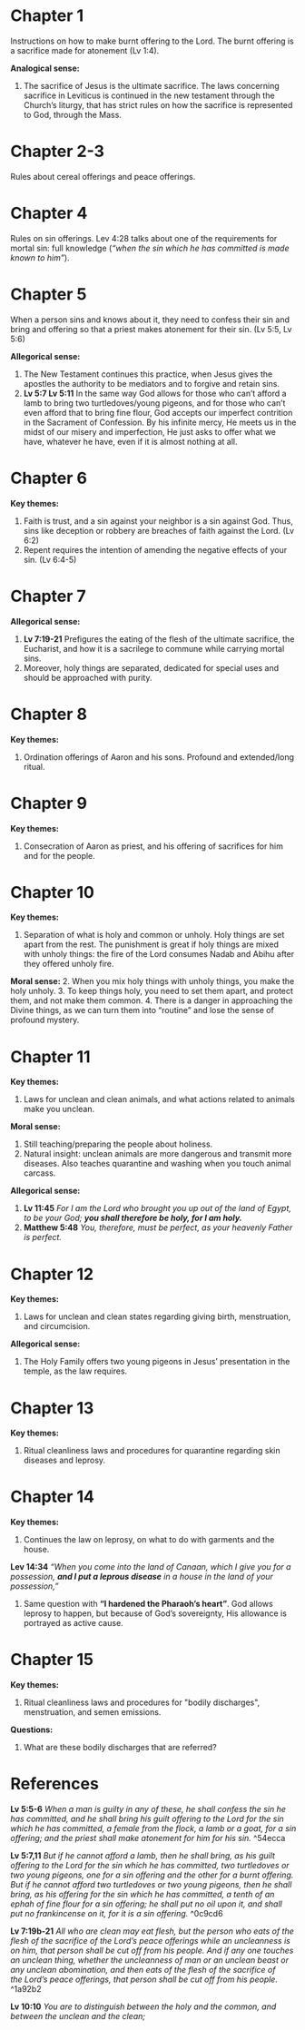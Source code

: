 # Chapter 1
Instructions on how to make burnt offering to the Lord. The burnt offering is a sacrifice made for atonement (Lv 1:4).

**Analogical sense:**
1. The sacrifice of Jesus is the ultimate sacrifice. The laws concerning sacrifice in Leviticus is continued in the new testament through the Church’s liturgy, that has strict rules on how the sacrifice is represented to God, through the Mass.

# Chapter 2-3
Rules about cereal offerings and peace offerings.

# Chapter 4
Rules on sin offerings. Lev 4:28 talks about one of the requirements for mortal sin: full knowledge (_“when the sin which he has committed is made known to him”_).

# Chapter 5
When a person sins and knows about it, they need to confess their sin and bring and offering so that a priest makes atonement for their sin. (Lv 5:5, Lv 5:6)

**Allegorical sense:**
1. The New Testament continues this practice, when Jesus gives the apostles the authority to be mediators and to forgive and retain sins.
2. **Lv 5:7 Lv 5:11** In the same way God allows for those who can’t afford a lamb to bring two turtledoves/young pigeons, and for those who can’t even afford that to bring fine flour, God accepts our imperfect contrition in the Sacrament of Confession. By his infinite mercy, He meets us in the midst of our misery and imperfection, He just asks to offer what we have, whatever he have, even if it is almost nothing at all.
# Chapter 6
**Key themes:**
1. Faith is trust, and a sin against your neighbor is a sin against God. Thus, sins like deception or robbery are breaches of faith against the Lord. (Lv 6:2)
2. Repent requires the intention of amending the negative effects of your sin. (Lv 6:4-5)

# Chapter 7
**Allegorical sense:**
1. **Lv 7:19-21** Prefigures the eating of the flesh of the ultimate sacrifice, the Eucharist, and how it is a sacrilege to commune while carrying mortal sins.
2. Moreover, holy things are separated, dedicated for special uses and should be approached with purity.

# Chapter 8
**Key themes:**
1. Ordination offerings of Aaron and his sons. Profound and extended/long ritual.

# Chapter 9
**Key themes:**
1. Consecration of Aaron as priest, and his offering of sacrifices for him and for the people.
# Chapter 10
**Key themes:**
1. Separation of what is holy and common or unholy. Holy things are set apart from the rest. The punishment is great if holy things are mixed with unholy things: the fire of the Lord consumes Nadab and Abihu after they offered unholy fire.

**Moral sense:**
2. When you mix holy things with unholy things, you make the holy unholy.
3. To keep things holy, you need to set them apart, and protect them, and not make them common.
4. There is a danger in approaching the Divine things, as we can turn them into “routine” and lose the sense of profound mystery.
# Chapter 11
**Key themes:**
1. Laws for unclean and clean animals, and what actions related to animals make you unclean.

**Moral sense:**
1. Still teaching/preparing the people about holiness.
2. Natural insight: unclean animals are more dangerous and transmit more diseases. Also teaches quarantine and washing when you touch animal carcass. 

**Allegorical sense:**
1. **Lv 11:45** *For I am the Lord who brought you up out of the land of Egypt, to be your God; **you shall therefore be holy, for I am holy.***
2. **Matthew 5:48** *You, therefore, must be perfect, as your heavenly Father is perfect.*
# Chapter 12
**Key themes:**
1. Laws for unclean and clean states regarding giving birth, menstruation, and circumcision.

**Allegorical sense:**
1. The Holy Family offers two young pigeons in Jesus’ presentation in the temple, as the law requires.

# Chapter 13
**Key themes:**
1. Ritual cleanliness laws and procedures for quarantine regarding skin diseases and leprosy. 
# Chapter 14
**Key themes:**
1. Continues the law on leprosy, on what to do with garments and the house.

**Lev 14:34** *“When you come into the land of Canaan, which I give you for a possession, **and I put a leprous disease** in a house in the land of your possession,”*
1. Same question with **“I hardened the Pharaoh’s heart”**. God allows leprosy to happen, but because of God’s sovereignty, His allowance is portrayed as active cause.
# Chapter 15
**Key themes:**
1. Ritual cleanliness laws and procedures for "bodily discharges", menstruation, and semen emissions.

**Questions:**
1. What are these bodily discharges that are referred?
# References

**Lv 5:5-6**
*When a man is guilty in any of these, he shall confess the sin he has committed, and he shall bring his guilt offering to the Lord for the sin which he has committed, a female from the flock, a lamb or a goat, for a sin offering; and the priest shall make atonement for him for his sin.* ^54ecca

**Lv 5:7,11**
*But if he cannot afford a lamb, then he shall bring, as his guilt offering to the Lord for the sin which he has committed, two turtledoves or two young pigeons, one for a sin offering and the other for a burnt offering. 
But if he cannot afford two turtledoves or two young pigeons, then he shall bring, as his offering for the sin which he has committed, a tenth of an ephah of fine flour for a sin offering; he shall put no oil upon it, and shall put no frankincense on it, for it is a sin offering.* ^0c9cd6

**Lv 7:19b-21**
*All who are clean may eat flesh, but the person who eats of the flesh of the sacrifice of the Lord’s peace offerings while an uncleanness is on him, that person shall be cut off from his people. And if any one touches an unclean thing, whether the uncleanness of man or an unclean beast or any unclean abomination, and then eats of the flesh of the sacrifice of the Lord’s peace offerings, that person shall be cut off from his people.* ^1a92b2

**Lv 10:10**
*You are to distinguish between the holy and the common, and between the unclean and the clean;*